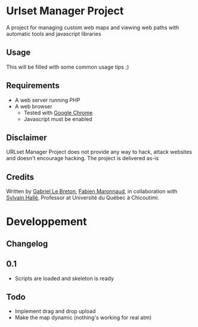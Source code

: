 Urlset Manager Project
======================
A project for managing custom web maps and viewing web paths with automatic tools and javascript libraries

Usage
-----

This will be filled with some common usage tips ;)

Requirements
------------

* A web server running PHP
* A web browser
  * Tested with [Google Chrome](https://www.google.com/chrome)
  * Javascript must be enabled

Disclaimer
----------

URLset Manager Project does not provide any way to hack, attack websites and doesn't encourage hacking. The project is delivered as-is

Credits
-------

Written by [Gabriel Le Breton](http://www.gableroux.com), [Fabien Maronnaud](mailto:fabien.maronnaud@gmail.com), in collaboration with [Sylvain Hallé](http://www.leduotang.com/sylvain/), Professor at Université du Québec à Chicoutimi.

Developpement
=============

Changelog
---------

## 0.1

* Scripts are loaded and skeleton is ready

Todo
----

* Implement drag and drop upload
* Make the map dynamic (nothing's working for real atm)